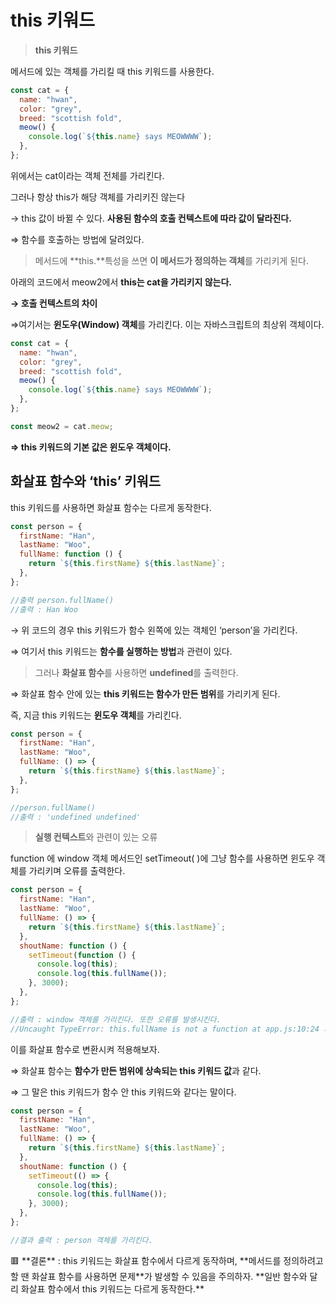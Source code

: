 # this 키워드

> **this 키워드**

메서드에 있는 객체를 가리킬 때 this 키워드를 사용한다.

```jsx
const cat = {
  name: "hwan",
  color: "grey",
  breed: "scottish fold",
  meow() {
    console.log(`${this.name} says MEOWWWW`);
  },
};
```

위에서는 cat이라는 객체 전체를 가리킨다.

그러나 항상 this가 해당 객체를 가리키진 않는다

→ this 값이 바뀔 수 있다. **사용된 함수의 호출 컨텍스트에 따라 값이 달라진다.**

⇒ 함수를 호출하는 방법에 달려있다.

> 메서드에 **this.**특성을 쓰면 **이 메서드가 정의하는 객체**를 가리키게 된다.

아래의 코드에서 meow2에서 **this는 cat을 가리키지 않는다.**

**→ 호출 컨텍스트의 차이**

⇒여기서는 **윈도우(Window) 객체**를 가리킨다. 이는 자바스크립트의 최상위 객체이다.

```jsx
const cat = {
  name: "hwan",
  color: "grey",
  breed: "scottish fold",
  meow() {
    console.log(`${this.name} says MEOWWWW`);
  },
};

const meow2 = cat.meow;
```

**⇒ this 키워드의 기본 값은 윈도우 객체이다.**

## 화살표 함수와 ‘this’ 키워드

this 키워드를 사용하면 화살표 함수는 다르게 동작한다.

```jsx
const person = {
  firstName: "Han",
  lastName: "Woo",
  fullName: function () {
    return `${this.firstName} ${this.lastName}`;
  },
};

//출력 person.fullName()
//출력 : Han Woo
```

→ 위 코드의 경우 this 키워드가 함수 왼쪽에 있는 객체인 ‘person’을 가리킨다.

⇒ 여기서 this 키워드는 **함수를 실행하는 방법**과 관련이 있다.

> 그러나 **화살표 함수**를 사용하면 **undefined**를 출력한다.

⇒ 화살표 함수 안에 있는 **this 키워드는 함수가 만든 범위**를 가리키게 된다.

즉, 지금 this 키워드는 **윈도우 객체**를 가리킨다.

```jsx
const person = {
  firstName: "Han",
  lastName: "Woo",
  fullName: () => {
    return `${this.firstName} ${this.lastName}`;
  },
};

//person.fullName()
//출력 : 'undefined undefined'
```

> **실행 컨텍스트**와 관련이 있는 오류

function 에 window 객체 메서드인 setTimeout( )에 그냥 함수를 사용하면 윈도우 객체를 가리키며 오류를 출력한다.

```jsx
const person = {
  firstName: "Han",
  lastName: "Woo",
  fullName: () => {
    return `${this.firstName} ${this.lastName}`;
  },
  shoutName: function () {
    setTimeout(function () {
      console.log(this);
      console.log(this.fullName());
    }, 3000);
  },
};

//출력 : window 객체를 가리킨다. 또한 오류를 발생시킨다.
//Uncaught TypeError: this.fullName is not a function at app.js:10:24 가 나옴.
```

이를 화살표 함수로 변환시켜 적용해보자.

⇒ 화살표 함수는 **함수가 만든 범위에 상속되는 this 키워드 값**과 같다.

⇒ 그 말은 this 키워드가 함수 안 this 키워드와 같다는 말이다.

```jsx
const person = {
  firstName: "Han",
  lastName: "Woo",
  fullName: () => {
    return `${this.firstName} ${this.lastName}`;
  },
  shoutName: function () {
    setTimeout(() => {
      console.log(this);
      console.log(this.fullName());
    }, 3000);
  },
};

//결과 출력 : person 객체를 가리킨다.
```

<aside>
🟥 **결론** : this 키워드는 화살표 함수에서 다르게 동작하며, **메서드를 정의하려고 할 땐 화살표 함수를 사용하면 문제**가 발생할 수 있음을 주의하자. **일반 함수와 달리 화살표 함수에서 this 키워드는 다르게 동작한다.**

</aside>
